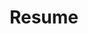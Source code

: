 ---
layout: page
permalink: /assets/pdf/ChongfengLing_cv.pdf
title: Resume
nav: true
newtab: true
nav_order: 3
---